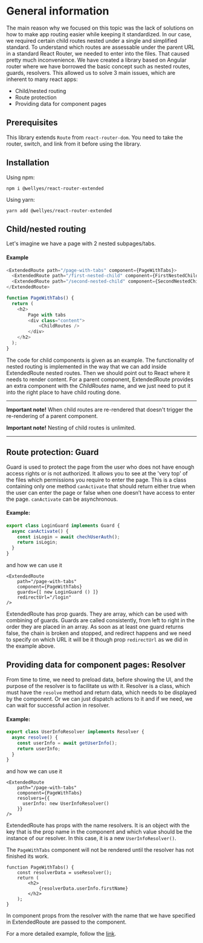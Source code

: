 # General information #

The main reason why we focused on this topic was the lack of solutions on how to make app routing easier while keeping it standardized. 
In our case, we required certain child routes nested under a single and simplified standard. To understand which routes are assessable under the parent URL in a standard React Router, we needed to enter into the files. That caused pretty much inconvenience.
We have created a library based on Angular router where we have borrowed the basic concept such as nested routes, guards, resolvers.
This allowed us to solve 3 main issues, which are inherent to many react apps:
* Child/nested routing
* Route protection
* Providing data for component pages

## Prerequisites ##

This library extends `Route` from `react-router-dom`. 
You need to take the router, switch, and link from it before using the library.

## Installation ##

Using npm:

`npm i @wellyes/react-router-extended`

Using yarn:

`yarn add @wellyes/react-router-extended`

## Child/nested routing ##

Let's imagine we have a page with 2 nested subpages/tabs.

#### Example ####

```js
<ExtendedRoute path="/page-with-tabs" component={PageWithTabs}>
  <ExtendedRoute path="/first-nested-child" component={FirstNestedChild} />
  <ExtendedRoute path="/second-nested-child" component={SecondNestedChild} />
</ExtendedRoute>

function PageWithTabs() {
  return (
	<h2>
		Page with tabs
		<div class="content">
			<ChildRoutes />
		</div>
	</h2>
  );
}
```

The code for child components is given as an example.
The functionality of nested routing is implemented in the way that we can add inside ExtendedRoute nested routes. Then we should point out to React where it needs to render content. 
For a parent component, ExtendedRoute provides an extra component with the *ChildRoutes* name, and we just need to put it into the right place to have child routing done.

----------------------------------------------------------------------------------

**Important note!** When child routes are re-rendered that doesn't trigger the re-rendering of a parent component. 

**Important note!** Nesting of child routes is unlimited. 

---------------------------------------------------------------------------------

## Route protection: Guard ##

Guard is used to protect the page from the user who does not have enough access rights or is not authorized. 
It allows you to see at the 'very top' of the files which permissions you require to enter the page.
This is a class containing only one method `canActivate` that should return either true when the user can enter the page or false when one doesn’t have access to enter the page. 
`canActivate` can be asynchronous.

#### Example: ####

```ts
export class LoginGuard implements Guard {
  async canActivate() {
    const isLogin = await chechUserAuth();
    return isLogin;
  }
}
```

and how we can use it

```tsx
<ExtendedRoute
	path="/page-with-tabs"
	component={PageWithTabs}
	guards={[ new LoginGuard () ]}
	redirectUrl="/login"
/>
```

ExtendedRoute has prop guards. They are array, which can be used with combining of guards. 
Guards are called consistently, from left to right in the order they are placed in an array. 
As soon as at least one guard returns false, the chain is broken and stopped, and redirect happens and we need to specify on which URL it will be it though prop `redirectUrl` as we did in the example above.

## Providing data for component pages: Resolver ##

From time to time, we need to preload data, before showing the UI, and the purpose of the resolver is to facilitate us with it.
Resolver is a class, which must have the `resolve` method and return data, which needs to be displayed by the component. Or we can just dispatch actions to it and if we need, we can wait for successful action in resolver.

#### Example: ####

```ts
export class UserInfoResolver implements Resolver {
  async resolve() {
    const userInfo = await getUserInfo();
    return userInfo;
  }
}
```

and how we can use it

```tsx
<ExtendedRoute
	path="/page-with-tabs"
	component={PageWithTabs}
	resolvers={{
	  userInfo: new UserInfoResolver()
	}}
/>
```

ExtendedRoute has props with the name resolvers. It is an object with the key that is the prop name in the component and which value should be the instance of our resolver. In this case, it is a new `UserInfoResolver()`.

The `PageWithTabs` component will not be rendered until the resolver has not finished its work.

```tsx
function PageWithTabs() {
    const resolverData = useResolver();
    return (
        <h2>  
            {resolverData.userInfo.firstName}
        </h2>
    );
}
```

In component props from the resolver with the name that we have specified in ExtendedRoute are passed to the component.

For a more detailed example, follow the [link](https://gitlab.aisnovations.com/modules/react-router-extended/-/tree/master/examples%2Ftest).
